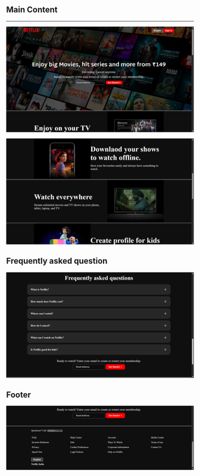 ## Main Content
___

![main content image 1](/ScreenShots/main%20content%201.png)

![main content image 2](/ScreenShots/main%20content%202.png)

## Frequently asked question
![FAQ](/ScreenShots/faq.png)

## Footer
![Footer](/ScreenShots/footer.png)



